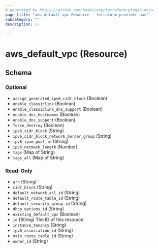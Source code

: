 ```yaml
---
# generated by https://github.com/hashicorp/terraform-plugin-docs
page_title: "aws_default_vpc Resource - terraform-provider-aws"
subcategory: ""
description: |-
  
---
```


# aws_default_vpc (Resource)





<!-- schema generated by tfplugindocs -->
## Schema

### Optional

- `assign_generated_ipv6_cidr_block` (Boolean)
- `enable_classiclink` (Boolean)
- `enable_classiclink_dns_support` (Boolean)
- `enable_dns_hostnames` (Boolean)
- `enable_dns_support` (Boolean)
- `force_destroy` (Boolean)
- `ipv6_cidr_block` (String)
- `ipv6_cidr_block_network_border_group` (String)
- `ipv6_ipam_pool_id` (String)
- `ipv6_netmask_length` (Number)
- `tags` (Map of String)
- `tags_all` (Map of String)

### Read-Only

- `arn` (String)
- `cidr_block` (String)
- `default_network_acl_id` (String)
- `default_route_table_id` (String)
- `default_security_group_id` (String)
- `dhcp_options_id` (String)
- `existing_default_vpc` (Boolean)
- `id` (String) The ID of this resource.
- `instance_tenancy` (String)
- `ipv6_association_id` (String)
- `main_route_table_id` (String)
- `owner_id` (String)
